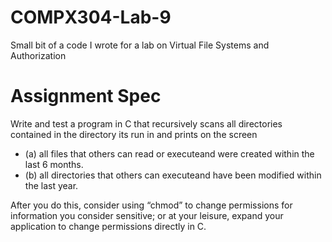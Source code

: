 # COMPX304-Lab-9
Small bit of a code I wrote for a lab on Virtual File Systems and Authorization

# Assignment Spec
Write and test a program in C that recursively scans all directories contained in the directory its run in and prints on the screen
- (a) all files that others can read or executeand were created within the last 6 months.
- (b) all directories that others can executeand have been modified within the last year.

After you do this, consider using “chmod” to change permissions for information you consider sensitive; or at your leisure, expand your application to change permissions directly in C.